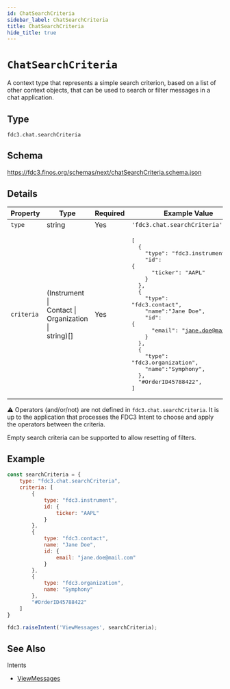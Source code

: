 ```yaml
---
id: ChatSearchCriteria
sidebar_label: ChatSearchCriteria
title: ChatSearchCriteria
hide_title: true
---
```

# `ChatSearchCriteria`

A context type that represents a simple search criterion, based on a list of other context objects, that can be used to search or filter messages in a chat application.

## Type

`fdc3.chat.searchCriteria`

## Schema

https://fdc3.finos.org/schemas/next/chatSearchCriteria.schema.json

## Details

| Property         | Type            | Required | Example Value        |
|------------------|-----------------|----------|----------------------|
| `type`           | string          | Yes      | `'fdc3.chat.searchCriteria'`     |
| `criteria` | (Instrument &#124;<br>Contact &#124;<br>Organization &#124;<br>string)[] | Yes | <pre>[<br>&emsp;&emsp;{<br>&emsp;&emsp;&emsp;&emsp;"type": "fdc3.instrument",<br>&emsp;&emsp;&emsp;&emsp;"id": {<br>&emsp;&emsp;&emsp;&emsp;&emsp;&emsp;"ticker": "AAPL"<br>&emsp;&emsp;&emsp;&emsp;}<br>&emsp;&emsp;},<br>&emsp;&emsp;{<br>&emsp;&emsp;&emsp;&emsp;"type": "fdc3.contact",<br>&emsp;&emsp;&emsp;&emsp;"name":"Jane Doe",<br>&emsp;&emsp;&emsp;&emsp;"id": {<br>&emsp;&emsp;&emsp;&emsp;&emsp;&emsp;"email": "jane.doe@mail.com"<br>&emsp;&emsp;&emsp;&emsp;}<br>&emsp;&emsp;},<br>&emsp;&emsp;{<br>&emsp;&emsp;&emsp;&emsp;"type": "fdc3.organization",<br>&emsp;&emsp;&emsp;&emsp;"name":"Symphony",<br>&emsp;&emsp;},<br>&emsp;&emsp;"#OrderID45788422",<br>]</pre> |

⚠️ Operators (and/or/not) are not defined in `fdc3.chat.searchCriteria`. It is up to the application that processes the FDC3 Intent to choose and apply the operators between the criteria.

Empty search criteria can be supported to allow resetting of filters.

## Example

```js
const searchCriteria = {
    type: "fdc3.chat.searchCriteria",
    criteria: [
        {
            type: "fdc3.instrument",
            id: {
                ticker: "AAPL"
            }
        },
        {
            type: "fdc3.contact",
            name: "Jane Doe",
            id: {
                email: "jane.doe@mail.com"
            }
        },
        {
            type: "fdc3.organization",
            name: "Symphony"
        },
        "#OrderID45788422"
    ]
}

fdc3.raiseIntent('ViewMessages', searchCriteria);
```

## See Also

Intents

* [ViewMessages](../../intents/ref/ViewMessages)
